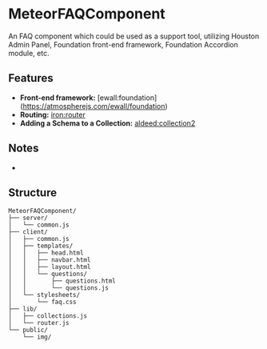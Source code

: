 # MeteorFAQComponent
An FAQ component which could be used as a support tool, utilizing Houston Admin Panel, Foundation front-end framework, Foundation Accordion module, etc.

## Features

* **Front-end framework:** [ewall:foundation] (https://atmospherejs.com/ewall/foundation)
* **Routing:** [iron:router](https://github.com/iron-meteor/iron-router)
* **Adding a Schema to a Collection:** [aldeed:collection2](https://github.com/aldeed/meteor-collection2)

## Notes
* 

## Structure
```
MeteorFAQComponent/
├── server/
│   └── common.js
├── client/
│   ├── common.js
│   ├── templates/
│   │   ├── head.html
│   │   ├── navbar.html
│   │   ├── layout.html
│   │   └── questions/
│   │       ├── questions.html
│   │       └── questions.js
│   └── stylesheets/
│       └── faq.css
├── lib/
│   ├── collections.js
│   └── router.js
└── public/
    └── img/
```
